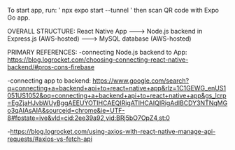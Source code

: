 
To start app, run: ' npx expo start --tunnel ' then scan QR code with Expo Go app.

OVERALL STRUCTURE:
React Native App ---> Node.js backend in Express.js (AWS-hosted) ---> MySQL database (AWS-hosted)


PRIMARY REFERENCES:
-connecting Node.js backend to App: https://blog.logrocket.com/choosing-connecting-react-native-backend/#pros-cons-firebase

-connecting app to backend: https://www.google.com/search?q=connecting+a+backend+api+to+react+native+app&rlz=1C1GEWG_enUS1051US1052&oq=connecting+a+backend+api+to+react+native+app&gs_lcrp=EgZjaHJvbWUyBggAEEUYOTIHCAEQIRigATIHCAIQIRigAdIBCDY3NTNqMGo3qAIAsAIA&sourceid=chrome&ie=UTF-8#fpstate=ive&vld=cid:2ee39a92,vid:BRj5bO7OpZ4,st:0

-https://blog.logrocket.com/using-axios-with-react-native-manage-api-requests/#axios-vs-fetch-api

